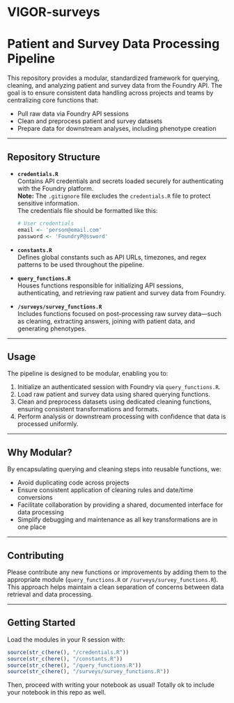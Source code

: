 # VIGOR-surveys

# Patient and Survey Data Processing Pipeline

This repository provides a modular, standardized framework for querying, cleaning, and analyzing patient and survey data from the Foundry API. The goal is to ensure consistent data handling across projects and teams by centralizing core functions that:

- Pull raw data via Foundry API sessions  
- Clean and preprocess patient and survey datasets  
- Prepare data for downstream analyses, including phenotype creation  

---

## Repository Structure

- **`credentials.R`**  
  Contains API credentials and secrets loaded securely for authenticating with the Foundry platform.  
  **Note:** The `.gitignore` file excludes the `credentials.R` file to protect sensitive information.  
  The credentials file should be formatted like this:

  ```r
  # User credentials
  email <- 'person@email.com'
  password <- 'FoundryP@ssword'
  ```
- **`constants.R`**  
  Defines global constants such as API URLs, timezones, and regex patterns to be used throughout the pipeline.

- **`query_functions.R`**  
  Houses functions responsible for initializing API sessions, authenticating, and retrieving raw patient and survey data from Foundry.

- **`/surveys/survey_functions.R`**  
  Includes functions focused on post-processing raw survey data—such as cleaning, extracting answers, joining with patient data, and generating phenotypes.

---

## Usage

The pipeline is designed to be modular, enabling you to:

1. Initialize an authenticated session with Foundry via `query_functions.R`.  
2. Load raw patient and survey data using shared querying functions.  
3. Clean and preprocess datasets using dedicated cleaning functions, ensuring consistent transformations and formats.  
4. Perform analysis or downstream processing with confidence that data is processed uniformly.

---

## Why Modular?

By encapsulating querying and cleaning steps into reusable functions, we:

- Avoid duplicating code across projects  
- Ensure consistent application of cleaning rules and date/time conversions  
- Facilitate collaboration by providing a shared, documented interface for data processing  
- Simplify debugging and maintenance as all key transformations are in one place

---

## Contributing

Please contribute any new functions or improvements by adding them to the appropriate module (`query_functions.R` or `/surveys/survey_functions.R`). This approach helps maintain a clean separation of concerns between data retrieval and data processing.

---

## Getting Started

Load the modules in your R session with:

```r
source(str_c(here(), "/credentials.R"))
source(str_c(here(), "/constants.R"))
source(str_c(here(), "/query_functions.R"))
source(str_c(here(), "/surveys/survey_functions.R"))
```
Then, proceed with writing your notebook as usual! Totally ok to include your notebook in this repo as well.
